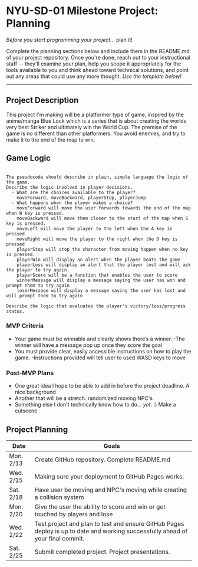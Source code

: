 # NYU-SD-01 Milestone Project: Planning

_Before you start programming your project_... plan it!

Complete the planning sections below and include them in the README.md of your project repository. Once you're done, reach out to your instructional staff -- they'll examine your plan, help you scope it appropriately for the tools available to you and think ahead toward technical solutions, and point out any areas that could use any more thought. _Use the template below!_

---

## Project Description

This project I'm making will be a platformer type of game, inspired by the anime/manga Blue Lock which is a series that is about creating the worlds very best Striker and ultimately win the World Cup. The premise of the game is no different than other platformers. You avoid enemies, and try to make it to the end of the map to win.

## Game Logic

```

The pseudocode should describe in plain, simple language the logic of the game.
Describe the logic involved in player decisions.
  - What are the choices available to the player?
    moveForward, moveBackward, playerStop, playerJump
  - What happens when the player makes a choice?
    moveForward will move the user forwards towards the end of the map when W key is pressed.
    moveBackward will move them closer to the start of the map when S key is pressed.
    moveLeft will move the player to the left when the A key is pressed
    moveRight will move the player to the right when the D key is pressed
    playerStop will stop the character from moving happen when no key is pressed.
    playerWin will display an alert when the player beats the game
    playerLoss will display an alert that the player lost and will ask the player to try again.
    playerScore will be a function that enables the user to score
    winnerMessage will display a message saying the user has won and prompt them to try again
    loserMessage will display a message saying the user has lost and will prompt them to try again

Describe the logic that evaluates the player's victory/loss/progress status.
```


### MVP Criteria

- Your game must be winnable and clearly shows there’s a winner.
  -The winner will have a message pop up once they score the goal
- You must provide clear, easily accessible instructions on how to play the game.
  -Instructions provided will tell user to used WASD keys to move


### Post-MVP Plans

- One great idea I hope to be able to add in before the project deadline.
    A nice background
- Another that will be a stretch.
    randomized moving NPC's
- Something else I don't technically know how to do... _yet_. :)
    Make a cutscene

## Project Planning

|Date| Goals|
|----| -----|
| Mon. 2/13 | Create GitHub repository. Complete README.md |
| Wed. 2/15 | Making sure your deployment to GitHub Pages works. |
| Sat. 2/18 | Have user be moving and NPC's moving while creating a collision system     |
| Mon. 2/20 | Give the user the ability to score and win or get touched by players and lose     |
| Wed. 2/22 | Test project and plan to test and ensure GitHub Pages deploy is up to date and working successfully ahead of your final commit.  |
| Sat. 2/25 |  Submit completed project. Project presentations. |